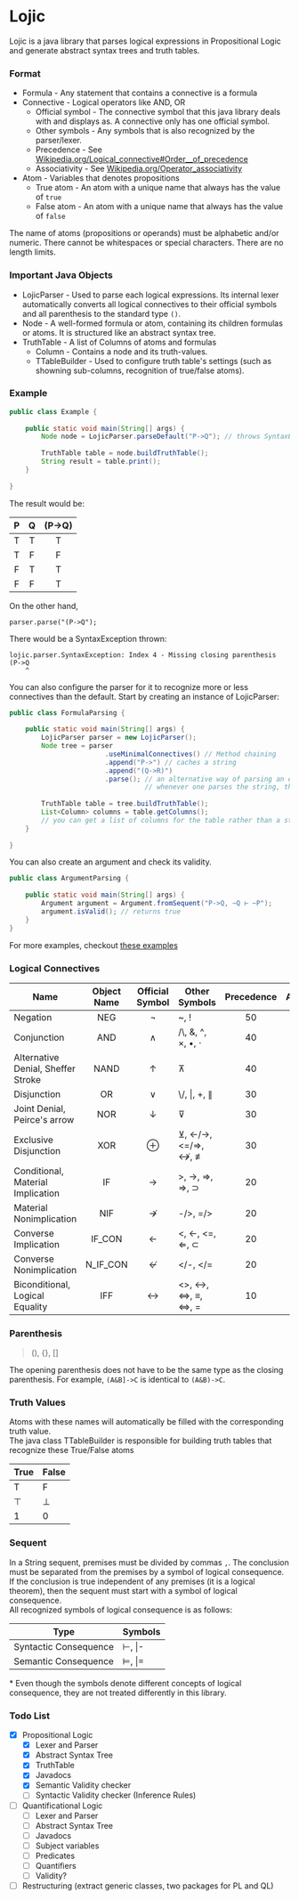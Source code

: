 # Lojic
Lojic is a java library that parses logical expressions in Propositional Logic and generate
abstract syntax trees and truth tables.

### Format
 - Formula - Any statement that contains a connective is a formula
 - Connective - Logical operators like AND, OR
   - Official symbol - The connective symbol that this java library deals
     with and displays as. A connective only has one official symbol.
   - Other symbols - Any symbols that is also recognized by the parser/lexer.
   - Precedence - See [Wikipedia.org/Logical_connective#Order__of_precedence](https://en.wikipedia.org/wiki/Logical_connective#Order_of_precedence)
   - Associativity - See [Wikipedia.org/Operator_associativity](https://en.wikipedia.org/wiki/Operator_associativity)
 - Atom - Variables that denotes propositions
   - True atom - An atom with a unique name that always has the value of `true`
   - False atom - An atom with a unique name that always has the value of `false`

The name of atoms (propositions or operands) must be alphabetic and/or
numeric. There cannot be whitespaces or special characters. There are no
length limits.

### Important Java Objects
 - LojicParser - Used to parse each logical expressions. Its internal lexer automatically converts all logical connectives to their
official symbols and all parenthesis to the standard type `()`.
 - Node - A well-formed formula or atom, containing its children formulas or atoms. It is structured like an abstract  syntax tree.
 - TruthTable - A list of Columns of atoms and formulas
   - Column - Contains a node and its truth-values. 
   - TTableBuilder - Used to configure truth table's settings (such as showning sub-columns, recognition of true/false atoms).


### Example
```java
public class Example {
    
    public static void main(String[] args) {
        Node node = LojicParser.parseDefault("P->Q"); // throws SyntaxException if the syntax is incorrect
        
        TruthTable table = node.buildTruthTable();
        String result = table.print();
    }
    
}
```
The result would be:

P|Q|(P→Q)
:---:|:---:|:----:
T|T| T
T|F| F
F|T| T
F|F| T

On the other hand,
```
parser.parse("(P->Q");
```
There would be a SyntaxException thrown:
```
lojic.parser.SyntaxException: Index 4 - Missing closing parenthesis
(P->Q
    ^
```

You can also configure the parser for it to recognize more or less
connectives than the default. Start by creating an instance of
LojicParser:
```java
public class FormulaParsing {
    
    public static void main(String[] args) {
        LojicParser parser = new LojicParser();
        Node tree = parser
                        .useMinimalConnectives() // Method chaining
                        .append("P->") // caches a string
                        .append("(Q->R)")
                        .parse(); // an alternative way of parsing an expression
                                  // whenever one parses the string, the parser's cache resets
        
        TruthTable table = tree.buildTruthTable();
        List<Column> columns = table.getColumns(); 
        // you can get a list of columns for the table rather than a string output
    }
    
}
```
You can also create an argument and check its validity.
```java
public class ArgumentParsing {
    
    public static void main(String[] args) {
        Argument argument = Argument.fromSequent("P->Q, ~Q ⊢ ~P");
        argument.isValid(); // returns true
    }
}
```
For more examples, checkout [these examples](https://github.com/AlienIdeology/Lojic/tree/master/example/src/)  

### Logical Connectives
Name|Object Name|Official Symbol|Other Symbols|Precedence|Associativity
----|:---------:|:-------------:|-------------|:--------:|:-----------:
Negation|NEG|¬|~, !|50|right
Conjunction|AND|∧|/\\, &, ^, ×, •, ⋅|40|right
Alternative Denial, Sheffer Stroke|NAND|↑|⊼|40|right
Disjunction|OR|∨|\\/, \|, +, ∥|30|right
Joint Denial, Peirce's arrow|NOR|↓|⊽|30|right
Exclusive Disjunction|XOR|⊕|⊻, <-/->, <=/=>, ↮, ≢|30|right
Conditional, Material Implication|IF|→|>, ->, =>, ⇒, ⊃|20|right
Material Nonimplication|NIF|↛|-/>, =/>|20|right
Converse Implication|IF_CON|←|<, <-, <=, ⇐, ⊂|20|right
Converse Nonimplication|N_IF_CON|↚|</-, </=|20|right
Biconditional, Logical Equality|IFF|↔|<>, <->, <=>, ≡, ⇔, =|10|right

### Parenthesis
> (), {}, []

The opening parenthesis does not have to be the same type as the closing
parenthesis. For example, `(A&B]->C` is identical to `(A&B)->C`.

### Truth Values
Atoms with these names will automatically be filled with the corresponding truth value.  
The java class TTableBuilder is responsible for building truth tables that recognize these True/False atoms

True|False
----|-----
T|F
⊤|⊥
1|0

### Sequent
In a String sequent, premises must be divided by commas `,`. The conclusion must be separated from 
the premises by a symbol of logical consequence. If the conclusion is true independent of any premises
(it is a logical theorem), then the sequent must start with a symbol of logical consequence.  
All recognized symbols of logical consequence is as follows:

Type|Symbols
-------|----
Syntactic Consequence|⊢, &#124;-
Semantic Consequence|⊨, &#124;=
\* Even though the symbols denote different concepts of logical consequence, they are not treated differently in this library. 

### Todo List
- [x] Propositional Logic
  - [x] Lexer and Parser
  - [x] Abstract Syntax Tree
  - [x] TruthTable
  - [x] Javadocs
  - [x] Semantic Validity checker
  - [ ] Syntactic Validity checker (Inference Rules)
- [ ] Quantificational Logic
  - [ ] Lexer and Parser
  - [ ] Abstract Syntax Tree
  - [ ] Javadocs
  - [ ] Subject variables
  - [ ] Predicates
  - [ ] Quantifiers
  - [ ] Validity?
- [ ] Restructuring (extract generic classes, two packages for PL and QL)